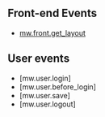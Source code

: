 ## Front-end Events
* [mw.front.get_layout](mw.front.get_layout.md)




## User events
* [mw.user.login]
* [mw.user.before_login]
* [mw.user.save]
* [mw.user.logout]







 

